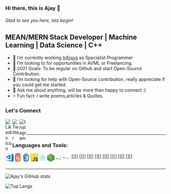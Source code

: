 ### Hi there, this is Ajay 👋

###### Glad to see you here, lets begin!
## MEAN/MERN Stack Developer | Machine Learning | Data Science | C++ 
- 🔭 I’m currently working [Infosys][Organisation] as Specialist Programmer
- 👯 I’m looking to for opportunities in AI/ML or Freelancing.
- 🥅 2021 Goals: To be regular on Github and start Open-Source Contribution.
- 🤔 I’m looking for help with Open-Source contribution, really appreciate if you could get me started.
- 💬 Ask me about anything, will be more than happy to connect :)
- ⚡ Fun fact: I write poems,articles & Quotes. 
### Let's Connect

[<img align="left" alt="Likedin Icon" width="22px" src="https://cdn.jsdelivr.net/npm/simple-icons@3.13.0/icons/linkedin.svg" />][Linkedin]
[<img align="left" alt="Twitter" width="22px" src="https://cdn.jsdelivr.net/npm/simple-icons@v3/icons/twitter.svg" />][twitter]
[<img align="left" alt="Instagram" width="22px" src="https://cdn.jsdelivr.net/npm/simple-icons@v3/icons/instagram.svg" />][instagram]

<br />
<br />

---
### Languages and Tools:

[<img align="left" alt="Visual Studio Code" width="26px" src="https://raw.githubusercontent.com/github/explore/80688e429a7d4ef2fca1e82350fe8e3517d3494d/topics/visual-studio-code/visual-studio-code.png" />][]
[<img align="left" alt="HTML5" width="26px" src="https://raw.githubusercontent.com/github/explore/80688e429a7d4ef2fca1e82350fe8e3517d3494d/topics/html/html.png" />][]
[<img align="left" alt="CSS3" width="26px" src="https://raw.githubusercontent.com/github/explore/80688e429a7d4ef2fca1e82350fe8e3517d3494d/topics/css/css.png" />][]
[<img align="left" alt="JavaScript" width="26px" src="https://raw.githubusercontent.com/github/explore/80688e429a7d4ef2fca1e82350fe8e3517d3494d/topics/javascript/javascript.png" />][]
[<img align="left" alt="React" width="26px" src="https://raw.githubusercontent.com/github/explore/80688e429a7d4ef2fca1e82350fe8e3517d3494d/topics/react/react.png" />][]
[<img align="left" alt="Node.js" width="26px" src="https://raw.githubusercontent.com/github/explore/80688e429a7d4ef2fca1e82350fe8e3517d3494d/topics/nodejs/nodejs.png" />][]
[<img align="left" alt="MySQL" width="26px" src="https://raw.githubusercontent.com/github/explore/80688e429a7d4ef2fca1e82350fe8e3517d3494d/topics/mysql/mysql.png" />][]
[<img align="left" alt="MongoDB" width="26px" src="https://raw.githubusercontent.com/github/explore/80688e429a7d4ef2fca1e82350fe8e3517d3494d/topics/mongodb/mongodb.png" />][]
<br />
<br />

---

<!-- Github Status API -->
![Ajay's GitHub stats](https://github-readme-stats.vercel.app/api?username=kush1912&show_icons=true&hide_border=true&hide=contribs,prs&theme=dark)

<!-- Top Language API -->
![Top Langs](https://github-readme-stats.vercel.app/api/top-langs/?username=kush1912&hide=RichTextFormat,htmlexclude_repo=eb-development-roadmap-2021,cplusplus-datastructures-algorithms-coding-blocks,Research-Internships-for-Undergraduates&langs_count=8&layout=compact)


[Linkedin]: https://www.linkedin.com/in/ajay-k-19b304158/
[twitter]: https://twitter.com/Vidyajay05
[instagram]: https://www.instagram.com/kush_1912/
[Organisation]: https://www.infosys.com/ 


